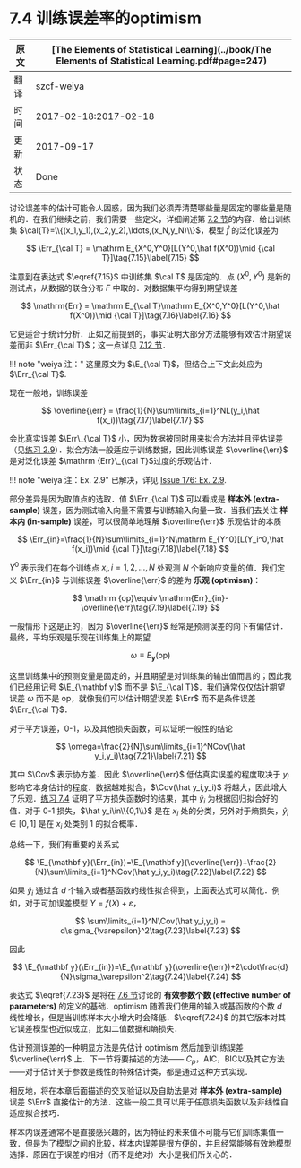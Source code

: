 # 7.4 训练误差率的optimism

| 原文   | [The Elements of Statistical Learning](../book/The Elements of Statistical Learning.pdf#page=247) |
| ---- | ---------------------------------------- |
| 翻译   | szcf-weiya                               |
| 时间   | 2017-02-18:2017-02-18                    |
|更新|2017-09-17|
|状态|Done|

讨论误差率的估计可能令人困惑，因为我们必须弄清楚哪些量是固定的哪些量是随机的．在我们继续之前，我们需要一些定义，详细阐述第 [7.2 节](7.2-Bias-Variance-and-Model-Complexity/index.html)的内容．给出训练集 $\cal{T}=\\{(x_1,y_1),(x_2,y_2),\ldots,(x_N,y_N)\\}$，模型 $\hat f$ 的泛化误差为

$$
\Err_{\cal T} = \mathrm E_{X^0,Y^0}[L(Y^0,\hat f(X^0))\mid {\cal T}]\tag{7.15}\label{7.15}
$$

注意到在表达式 $\eqref{7.15}$ 中训练集 $\cal T$ 是固定的．点 $(X^0,Y^0)$ 是新的测试点，从数据的联合分布 $F$ 中取的．对数据集平均得到期望误差

$$
\mathrm{Err} = \mathrm E_{\cal T}\mathrm E_{X^0,Y^0}[L(Y^0,\hat f(X^0))\mid {\cal T}]\tag{7.16}\label{7.16}
$$

它更适合于统计分析．正如之前提到的，事实证明大部分方法能够有效估计期望误差而非 $\Err_{\cal T}$；这一点详见 [7.12 节](7.12-Conditional-or-Expected-Test-Error/index.html)．

!!! note "weiya 注："
    这里原文为 $\E_{\cal T}$，但结合上下文此处应为 $\Err_{\cal T}$.

现在一般地，训练误差

$$
\overline{\err} = \frac{1}{N}\sum\limits_{i=1}^NL(y_i,\hat f(x_i))\tag{7.17}\label{7.17}
$$

会比真实误差 $\Err\_{\cal T}$ 小，因为数据被同时用来拟合方法并且评估误差（见[练习 2.9](https://github.com/szcf-weiya/ESL-CN/issues/176)）．拟合方法一般适应于训练数据，因此训练误差 $\overline{\err}$ 是对泛化误差 $\mathrm {Err}\_{\cal T}$过度的乐观估计．

!!! note "weiya 注：Ex. 2.9"
    已解决，详见 [Issue 176: Ex. 2.9](https://github.com/szcf-weiya/ESL-CN/issues/176).

部分差异是因为取值点的选取．值 $\Err_{\cal T}$ 可以看成是 **样本外 (extra-sample)** 误差，因为测试输入向量不需要与训练输入向量一致．当我们去关注 **样本内 (in-sample)** 误差，可以很简单地理解 $\overline{\err}$ 乐观估计的本质

$$
\Err_{in}=\frac{1}{N}\sum\limits_{i=1}^N\mathrm E_{Y^0}[L(Y_i^0,\hat f(x_i))\mid {\cal T}]\tag{7.18}\label{7.18}
$$

$Y^0$ 表示我们在每个训练点 $x_i,i=1,2,\ldots,N$ 处观测 $N$ 个新响应变量的值．我们定义 $\Err_{in}$ 与训练误差 $\overline{\err}$ 的差为 **乐观 (optimism)**：

$$
\mathrm {op}\equiv \mathrm{Err}_{in}-\overline{\err}\tag{7.19}\label{7.19}
$$

一般情形下这是正的，因为 $\overline{\err}$ 经常是预测误差的向下有偏估计．最终，平均乐观是乐观在训练集上的期望

$$
\omega \equiv E_{\mathbf y}(\mathrm{op})\tag{7.20}\label{7.20}
$$

这里训练集中的预测变量是固定的，并且期望是对训练集的输出值而言的；因此我们已经用记号 $\E_{\mathbf y}$ 而不是 $\E_{\cal T}$．我们通常仅仅估计期望误差 $\omega$ 而不是 op，就像我们可以估计期望误差 $\Err$ 而不是条件误差 $\Err_{\cal T}$．

对于平方误差，0-1，以及其他损失函数，可以证明一般性的结论

$$
\omega=\frac{2}{N}\sum\limits_{i=1}^NCov(\hat y_i,y_i)\tag{7.21}\label{7.21}
$$

其中 $\Cov$ 表示协方差．因此 $\overline{\err}$ 低估真实误差的程度取决于 $y_i$ 影响它本身估计的程度．数据越难拟合，$\Cov(\hat y_i,y_i)$ 将越大，因此增大了乐观．[练习 7.4](https://github.com/szcf-weiya/ESL-CN/issues/27) 证明了平方损失函数时的结果，其中 $\hat y_i$ 为根据回归拟合好的值．对于 0-1 损失，$\hat y_i\in\\{0,1\\}$ 是在 $x_i$ 处的分类，另外对于熵损失，$\hat y_i\in[0,1]$ 是在 $x_i$ 处类别 1 的拟合概率．

总结一下，我们有重要的关系式

$$
\E_{\mathbf y}(\Err_{in})=\E_{\mathbf y}(\overline{\err})+\frac{2}{N}\sum\limits_{i=1}^NCov(\hat y_i,y_i)\tag{7.22}\label{7.22}
$$

如果 $\hat y_i$ 通过含 $d$ 个输入或者基函数的线性拟合得到，上面表达式可以简化．例如，对于可加误差模型 $Y=f(X)+\varepsilon$，

$$
\sum\limits_{i=1}^N\Cov(\hat y_i,y_i) = d\sigma_{\varepsilon}^2\tag{7.23}\label{7.23}
$$

因此

$$
\E_{\mathbf y}(\Err_{in})=\E_{\mathbf y}(\overline{\err})+2\cdot\frac{d}{N}\sigma_\varepsilon^2\tag{7.24}\label{7.24}
$$

表达式 $\eqref{7.23}$ 是将在 [7.6 节](7.6-The-Effective-Number-of-Parameters/index.html)讨论的 **有效参数个数 (effective number of parameters)** 的定义的基础．optimism 随着我们使用的输入或基函数的个数 $d$ 线性增长，但是当训练样本大小增大时会降低．$\eqref{7.24}$ 的其它版本对其它误差模型也近似成立，比如二值数据和熵损失．

估计预测误差的一种明显方法是先估计 optimism 然后加到训练误差 $\overline{\err}$ 上．下一节将要描述的方法—— $C_p$，AIC，BIC以及其它方法——对于估计关于参数是线性的特殊估计类，都是通过这种方式实现．

相反地，将在本章后面描述的交叉验证以及自助法是对 **样本外 (extra-sample)** 误差 $\Err$ 直接估计的方法．这些一般工具可以用于任意损失函数以及非线性自适应拟合技巧．

样本内误差通常不是直接感兴趣的，因为特征的未来值不可能与它们训练集值一致．但是为了模型之间的比较，样本内误差是很方便的，并且经常能够有效地模型选择．原因在于误差的相对（而不是绝对）大小是我们所关心的．
